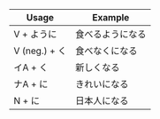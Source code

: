 |Usage|Example|
|-|-|
|V + ように|食べるようになる|
|V (neg.) + く|食べなくになる|
|イA + く|新しくなる|
|ナA + に|きれいになる|
|N + に|日本人になる|